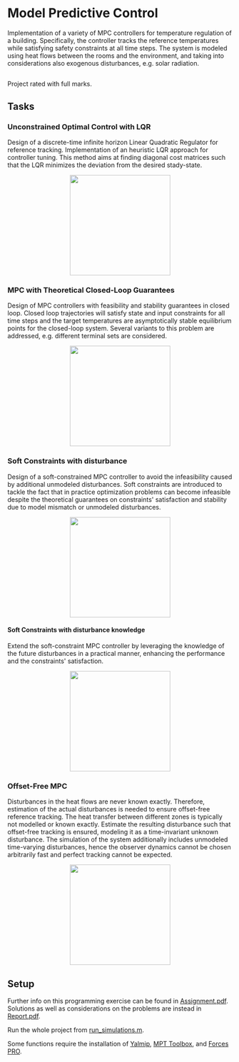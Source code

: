 # Model Predictive Control
Implementation of a variety of MPC controllers for temperature regulation of a building. Specifically, the controller tracks the reference temperatures while satisfying safety constraints at all time steps. The system is modeled using heat flows between the rooms and the environment, and taking into considerations also exogenous disturbances, e.g. solar radiation.

##

Project rated with full marks.

##

## Tasks

### Unconstrained Optimal Control with LQR
Design of a discrete-time infinite horizon Linear Quadratic Regulator for reference tracking.
Implementation of an heuristic LQR approach for controller tuning. This method aims at finding diagonal cost matrices such that the LQR minimizes the deviation from the desired stady-state.
<p align= "center">
<img height="225" src="https://user-images.githubusercontent.com/79461707/139393634-739efb00-4a79-45f4-80bb-03ade0fd0fd4.png"/>
</p>

### MPC with Theoretical Closed-Loop Guarantees
Design of MPC controllers with feasibility and stability guarantees in closed loop. Closed loop trajectories will satisfy state and input constraints for all time steps and the target temperatures are asymptotically stable equilibrium points for the closed-loop system. Several variants to this problem are addressed, e.g. different terminal sets are considered.
<p align= "center">
<img height="225" src="https://user-images.githubusercontent.com/79461707/139393673-04e43576-ad75-4860-9644-b6eedfada756.png"/>
</p>

### Soft Constraints with disturbance
Design of a soft-constrained MPC controller to avoid the infeasibility caused by additional unmodeled disturbances.
Soft constraints are introduced to tackle the fact that in practice optimization problems can become infeasible despite the theoretical guarantees on constraints' satisfaction and stability due to model mismatch or unmodeled disturbances.  
<p align= "center"> 
<img height="225" src="https://user-images.githubusercontent.com/79461707/139402043-c9806c21-c8df-44b4-a9a3-b6befa2456ae.png"/>
</p>

#### Soft Constraints with disturbance knowledge
Extend the soft-constraint MPC controller by leveraging the knowledge of the future disturbances in a practical manner, enhancing the performance and the constraints' satisfaction.  

<p align= "center">
<img height="225" src="https://user-images.githubusercontent.com/79461707/139393837-6dd308ec-4c22-41ac-b20d-7a88f92984c6.png"/>
</p>

### Offset-Free MPC
Disturbances in the heat flows are never known exactly. Therefore, estimation of the actual disturbances is needed to ensure offset-free reference tracking.
The heat transfer between different zones is typically not modelled or known exactly. Estimate the resulting disturbance such that offset-free tracking is ensured, modeling it as a time-invariant unknown disturbance. The simulation of the system additionally includes unmodeled time-varying disturbances, hence the observer dynamics cannot be chosen arbitrarily fast and perfect tracking cannot be expected.
<p align= "center"> 
<img height="225" src="https://user-images.githubusercontent.com/79461707/139401712-e07473f9-3ee5-4a11-b327-86e040ecf538.png"/>
</p>

## Setup

Further info on this programming exercise can be found in [Assignment.pdf](Assignment.pdf). Solutions as well as considerations on the problems are instead in [Report.pdf](Report.pdf).  
  
Run the whole project from [run_simulations.m](run_simulations.m).  
  
Some functions require the installation of [Yalmip](https://yalmip.github.io/), [MPT Toolbox](https://www.mpt3.org/), and [Forces PRO](https://www.mathworks.com/products/connections/product_detail/forces-pro.html).
